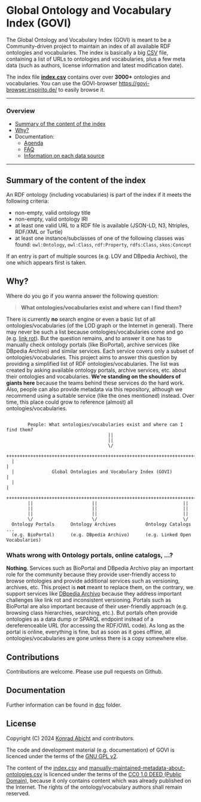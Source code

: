 # Global Ontology and Vocabulary Index (GOVI)

The Global Ontology and Vocabulary Index (GOVI) is meant to be a Community-driven project to maintain an index of all available RDF ontologies and vocabularies.
The index is basically a big [CSV](https://en.wikipedia.org/wiki/Comma-separated_values) file, containing a list of URLs to ontologies and vocabularies, plus a few meta data (such as authors, license information and latest modification date).

The index file [**index.csv**](./index.csv) contains over over **3000+** ontologies and vocabularies.
You can use the GOVI-browser https://govi-browser.inspirito.de/ to easily browse it.

---

### Overview

* [Summary of the content of the index](#summary-of-the-content-of-the-index)
* [Why?](#why)
* Documentation:
  * [Agenda](./doc/agenda.md)
  * [FAQ](./doc/faq.md)
  * [Information on each data source](./doc/information-on-each-data-source.md)

---

## Summary of the content of the index

An RDF ontology (including vocabularies) is part of the index if it meets the following criteria:
* non-empty, valid ontology title
* non-empty, valid ontology IRI
* at least one valid URL to a RDF file is available (JSON-LD, N3, Ntriples, RDF/XML or Turtle)
* at least one instance/subclasses of one of the following classes was found: `owl:Ontology`, `owl:Class`, `rdf:Property`, `rdfs:Class`, `skos:Concept`

If an entry is part of multiple sources (e.g. LOV and DBpedia Archivo), the one which appears first is taken.

## Why?

Where do you go if you wanna answer the following question:

> **What ontologies/vocabularies exist and where can I find them?**

There is currently **no** search engine or even a basic list of all ontologies/vocabularies (of the LOD graph or the Internet in general).
There may never be such a list because ontologies/vocabularies come and go (e.g. [link rot](https://en.wikipedia.org/wiki/Link_rot)).
But the question remains, and to answer it one has to manually check ontology portals (like BioPortal), archive services (like DBpedia Archivo) and similar services.
Each service covers only a subset of ontologies/vocabularies.
This project aims to answer this question by providing a simplified list of RDF ontologies/vocabularies.
The list was created by asking available ontology portals, archive services, etc. about their ontologies and vocabularies.
**We're standing on the shoulders of giants here** because the teams behind these services do the hard work.
Also, people can also provide metadata via this repository, although we recommend using a suitable service (like the ones mentioned) instead.
Over time, this place could grow to reference (almost) all ontologies/vocabularies.

```

        People: What ontologies/vocabularies exist and where can I find them?
                                      ||
                                      ||
                                      \/
  ++++++++++++++++++++++++++++++++++++++++++++++++++++++++++++++++++++++++++++++++|
  |                                                                               |
  |              Global Ontologies and Vocabulary Index (GOVI)                    |
  |                                                                               |
  ++++++++++++++++++++++++++++++++++++++++++++++++++++++++++++++++++++++++++++++++|
        ||                      ||                                ||
        ||                      ||                                ||
        ||                      ||                                ||
        \/                      \/                                \/
  Ontology Portals      Ontology Archives           Ontology Catalogs       ...
  (e.g. BioPortal)      (e.g. DBpedia Archivo)      (e.g. Linked Open Vocabularies)

```

### Whats wrong with Ontology portals, online catalogs, ...?

**Nothing**. Services such as BioPortal and DBpedia Archivo play an important role for the community because they provide user-friendly access to browse ontologies and provide additional services such as versioning, archives, etc.
This project is **not** meant to replace them, on the contrary, we support services like [DBpedia Archivo](https://archivo.dbpedia.org/) because they address important challenges like link rot and inconsistent versioning.
Portals such as BioPortal are also important because of their user-friendly approach (e.g. browsing class hierarchies, searching, etc.).
But portals often provide ontologies as a data dump or SPARQL endpoint instead of a dereferenceable URL (for accessing the RDF/OWL code).
As long as the portal is online, everything is fine, but as soon as it goes offline, all ontologies/vocabularies are gone unless there is a copy somewhere else.

## Contributions

Contributions are welcome.
Please use pull requests on Github.

## Documentation

Further information can be found in [doc](./doc/) folder.

## License

Copyright (C) 2024 [Konrad Abicht](https://inspirito.de) and contributors.

The code and development material (e.g. documentation) of GOVI is licenced under the terms of the [GNU GPL v2](./LICENSE).

The content of the [index.csv](./index.csv) and [manually-maintained-metadata-about-ontologies.csv](./manually-maintained-metadata-about-ontologies.csv) is licenced under the terms of the [CC0 1.0 DEED (Public Domain)](https://creativecommons.org/publicdomain/zero/1.0/), because it only contains content which was already published on the Internet.
The rights of the ontology/vocabulary authors shall remain reserved.
